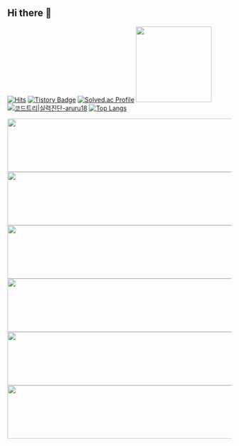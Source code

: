## Hi there 👋

<!--
**Ukj0ng/Ukj0ng** is a ✨ _special_ ✨ repository because its `README.md` (this file) appears on your GitHub profile.

Here are some ideas to get you started:

- 🔭 I’m currently working on ...
- 🌱 I’m currently learning ...
- 👯 I’m looking to collaborate on ...
- 🤔 I’m looking for help with ...
- 💬 Ask me about ...
- 📫 How to reach me: ...
- 😄 Pronouns: ...
- ⚡ Fun fact: ...
-->
[![Hits](https://hits.seeyoufarm.com/api/count/incr/badge.svg?url=https%3A%2F%2Fgithub.com%2Fukj0ng%2Fhit-counter&count_bg=%2379C83D&title_bg=%23555555&icon=&icon_color=%23E7E7E7&title=hits&edge_flat=false)](https://hits.seeyoufarm.com)
[![Tistory Badge](https://img.shields.io/badge/Tech%20Blog-555263?style=flat&logoColor=white)]("https://ukj0ng.tistory.com/)
[![Solved.ac Profile](http://mazassumnida.wtf/api/v2/generate_badge?boj=aruru18)](https://solved.ac/aruru18/)
<img src="https://github-readme-stats.vercel.app/api?username=Ukj0ng&show_icons=true&theme=radical" height="170">
[![코드트리|실력진단-aruru18](https://banner.codetree.ai/v1/banner/aruru18)](https://www.codetree.ai/profiles/aruru18)
[![Top Langs](https://github-readme-stats.vercel.app/api/top-langs/?username=Ukj0ng&hide=C&layout=compact)](https://github.com/anuraghazra/github-readme-stats)

<a href="https://www.gitanimals.org/en_US?utm_medium=image&utm_source=Ukj0ng&utm_content=line">
  <img
    src="https://render.gitanimals.org/lines/Ukj0ng?pet-id=687913987591719046"
    width="600"
    height="120"
  />
</a>


<a href="https://www.gitanimals.org/en_US?utm_medium=image&utm_source=Ukj0ng&utm_content=line">
  <img
    src="https://render.gitanimals.org/lines/Ukj0ng?pet-id=687913988707411991"
    width="600"
    height="120"
  />
</a>


<a href="https://www.gitanimals.org/en_US?utm_medium=image&utm_source=Ukj0ng&utm_content=line">
  <img
    src="https://render.gitanimals.org/lines/Ukj0ng?pet-id=689757035233732849"
    width="600"
    height="120"
  />
</a>


<a href="https://www.gitanimals.org/en_US?utm_medium=image&utm_source=Ukj0ng&utm_content=line">
  <img
    src="https://render.gitanimals.org/lines/Ukj0ng?pet-id=689757106029386313"
    width="600"
    height="120"
  />
</a>


<a href="https://www.gitanimals.org/en_US?utm_medium=image&utm_source=Ukj0ng&utm_content=line">
  <img
    src="https://render.gitanimals.org/lines/Ukj0ng?pet-id=689757583685111840"
    width="600"
    height="120"
  />
</a>


<a href="https://www.gitanimals.org/en_US?utm_medium=image&utm_source=Ukj0ng&utm_content=line">
  <img
    src="https://render.gitanimals.org/lines/Ukj0ng?pet-id=687913925855759495"
    width="600"
    height="120"
  />
</a>
  
